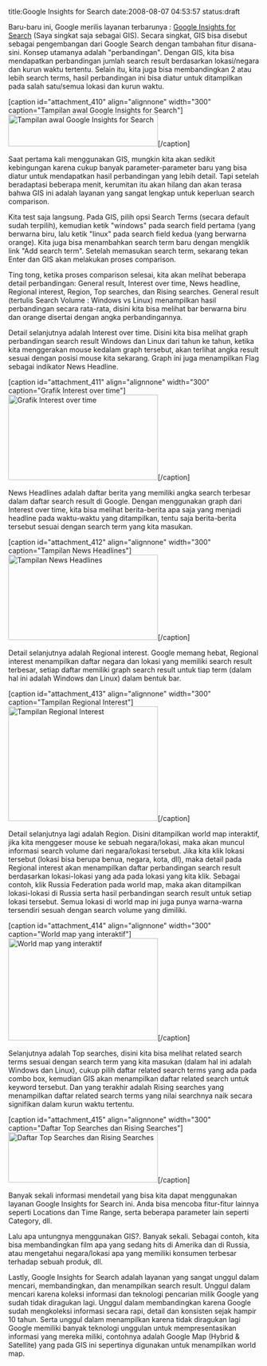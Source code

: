title:Google Insights for Search
date:2008-08-07 04:53:57
status:draft

Baru-baru ini, Google merilis layanan terbarunya : <a href="http://www.google.com/insights/search/#">Google Insights for Search</a> (Saya singkat saja sebagai GIS). Secara singkat, GIS bisa disebut sebagai pengembangan dari Google Search dengan tambahan fitur disana-sini. Konsep utamanya adalah "perbandingan". Dengan GIS, kita bisa mendapatkan perbandingan jumlah search result berdasarkan lokasi/negara dan kurun waktu tertentu. Selain itu, kita juga bisa membandingkan 2 atau lebih search terms, hasil perbandingan ini bisa diatur untuk ditampilkan pada salah satu/semua lokasi dan kurun waktu.

[caption id="attachment_410" align="alignnone" width="300" caption="Tampilan awal Google Insights for Search"]<a href="http://kecebongsoft.files.wordpress.com/2008/08/scr1.jpg"><img class="size-medium wp-image-410" src="http://kecebongsoft.files.wordpress.com/2008/08/scr1.jpg?w=300" alt="Tampilan awal Google Insights for Search" width="300" height="64" /></a>[/caption]

Saat pertama kali menggunakan GIS, mungkin kita akan sedikit kebingungan karena cukup banyak parameter-parameter baru yang bisa diatur untuk mendapatkan hasil perbandingan yang lebih detail. Tapi setelah beradaptasi beberapa menit, kerumitan itu akan hilang dan akan terasa bahwa GIS ini adalah layanan yang sangat lengkap untuk keperluan search comparison.

Kita test saja langsung. Pada GIS, pilih opsi Search Terms (secara default sudah terpilih), kemudian ketik "windows" pada search field pertama (yang berwarna biru, lalu ketik "linux" pada search field kedua (yang berwarna orange). Kita juga bisa menambahkan search term baru dengan mengklik link "Add search term". Setelah memasukan search term, sekarang tekan Enter dan GIS akan melakukan proses comparison.<!--more-->

Ting tong, ketika proses comparison selesai, kita akan melihat beberapa detail perbandingan: General result, Interest over time, News headline, Regional interest, Region, Top searches, dan Rising searches. General result (tertulis Search Volume : Windows vs Linux) menampilkan hasil perbandingan secara rata-rata, disini kita bisa melihat bar berwarna biru dan orange disertai dengan angka perbandingannya.

Detail selanjutnya adalah Interest over time. Disini kita bisa melihat graph perbandingan search result Windows dan Linux dari tahun ke tahun, ketika kita menggerakan mouse kedalam graph tersebut, akan terlihat angka result sesuai dengan posisi mouse kita sekarang. Graph ini juga menampilkan Flag sebagai indikator News Headline.

[caption id="attachment_411" align="alignnone" width="300" caption="Grafik Interest over time"]<a href="http://kecebongsoft.files.wordpress.com/2008/08/scr2.jpg"><img class="size-medium wp-image-411" src="http://kecebongsoft.files.wordpress.com/2008/08/scr2.jpg?w=300" alt="Grafik Interest over time" width="300" height="171" /></a>[/caption]

News Headlines adalah daftar berita yang memiliki angka search terbesar dalam daftar search result di Google. Dengan menggunakan graph dari Interest over time, kita bisa melihat berita-berita apa saja yang menjadi headline pada waktu-waktu yang ditampilkan, tentu saja berita-berita tersebut sesuai dengan search term yang kita masukan.

[caption id="attachment_412" align="alignnone" width="300" caption="Tampilan News Headlines"]<a href="http://kecebongsoft.files.wordpress.com/2008/08/scr3.jpg"><img class="size-medium wp-image-412" src="http://kecebongsoft.files.wordpress.com/2008/08/scr3.jpg?w=300" alt="Tampilan News Headlines" width="300" height="171" /></a>[/caption]

Detail selanjutnya adalah Regional interest. Google memang hebat, Regional interest menampilkan daftar negara dan lokasi yang memiliki search result terbesar, setiap daftar memiliki graph search result untuk tiap term (dalam hal ini adalah Windows dan Linux) dalam bentuk bar.

[caption id="attachment_413" align="alignnone" width="300" caption="Tampilan Regional Interest"]<a href="http://kecebongsoft.files.wordpress.com/2008/08/scr4.jpg"><img class="size-medium wp-image-413" src="http://kecebongsoft.files.wordpress.com/2008/08/scr4.jpg?w=300" alt="Tampilan Regional Interest" width="300" height="230" /></a>[/caption]

Detail selanjutnya lagi adalah Region. Disini ditampilkan world map interaktif, jika kita menggeser mouse ke sebuah negara/lokasi, maka akan muncul informasi search volume dari negara/lokasi tersebut. Jika kita klik lokasi tersebut (lokasi bisa berupa benua, negara, kota, dll), maka detail pada Regional interest akan menampilkan daftar perbandingan search result berdasarkan lokasi-lokasi yang ada pada lokasi yang kita klik. Sebagai contoh, klik Russia Federation pada world map, maka akan ditampilkan lokasi-lokasi di Russia serta hasil perbandingan search result untuk setiap lokasi tersebut. Semua lokasi di world map ini juga punya warna-warna tersendiri sesuah dengan search volume yang dimiliki.

[caption id="attachment_414" align="alignnone" width="300" caption="World map yang interaktif"]<a href="http://kecebongsoft.files.wordpress.com/2008/08/scr5.jpg"><img class="size-medium wp-image-414" src="http://kecebongsoft.files.wordpress.com/2008/08/scr5.jpg?w=300" alt="World map yang interaktif" width="300" height="205" /></a>[/caption]

Selanjutnya adalah Top searches, disini kita bisa melihat related search terms sesuai dengan search term yang kita masukan (dalam hal ini adalah Windows dan Linux), cukup pilih daftar related search terms yang ada pada combo box, kemudian GIS akan menampilkan daftar related search untuk keyword tersebut. Dan yang terakhir adalah Rising searches yang menampilkan daftar related search terms yang nilai searchnya naik secara signifikan dalam kurun waktu tertentu.

[caption id="attachment_415" align="alignnone" width="300" caption="Daftar Top Searches dan Rising Searches"]<a href="http://kecebongsoft.files.wordpress.com/2008/08/scr8.jpg"><img class="size-medium wp-image-415" src="http://kecebongsoft.files.wordpress.com/2008/08/scr8.jpg?w=300" alt="Daftar Top Searches dan Rising Searches" width="300" height="101" /></a>[/caption]

Banyak sekali informasi mendetail yang bisa kita dapat menggunakan layanan Google Insights for Search ini. Anda bisa mencoba fitur-fitur lainnya seperti Locations dan Time Range, serta beberapa parameter lain seperti Category, dll.

Lalu apa untungnya menggunakan GIS?. Banyak sekali. Sebagai contoh, kita bisa membandingkan film apa yang sedang hits di Amerika dan di Russia, atau mengetahui negara/lokasi apa yang memiliki konsumen terbesar terhadap sebuah produk, dll.

Lastly, Google Insights for Search adalah layanan yang sangat unggul dalam mencari, membandingkan, dan menampilkan search result. Unggul dalam mencari karena koleksi informasi dan teknologi pencarian milik Google yang sudah tidak diragukan lagi. Unggul dalam membandingkan karena Google sudah mengkoleksi informasi secara rapi, detail dan konsisten sejak hampir 10 tahun. Serta unggul dalam menampilkan karena tidak diragukan lagi Google memiliki banyak teknologi unggulan untuk mempresentasikan informasi yang mereka miliki, contohnya adalah Google Map (Hybrid &amp; Satellite) yang pada GIS ini sepertinya digunakan untuk menampilkan world map.
